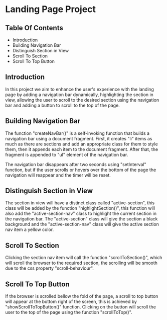 # Landing Page Project
## Table Of Contents 
- Introduction
- Building Navigation Bar
- Distinguish Section in View
- Scroll To Section
- Scroll To Top Button

## Introduction

In this project we aim to enhance the user's experience with the landing page by adding a navigation bar dynamically, highlighting the section in view,  allowing the user to scroll to the desired section using the navigation bar and adding a button to scroll to the top of the page.

## Building Navigation Bar

The function "createNavBar()" is a self-invoking function that builds a navigation bar using a document fragment. First, it creates "li" items as much as there are sections and add an appropriate class for them to style them, then it appends each item to the document fragment. After that, the fragment is appended to "ul" element of the navigation bar.

The navigation bar disappears after two seconds using "setInterval" function, but if the user scrolls or hovers over the bottom of the page the navigation will reappear and the timer will be reset.

## Distinguish Section in View

The section in view will have a distinct class called "active-section", this class will be added by the function "highlightSection()", this function will also add the "active-section-nav" class to highlight the current section in the navigation bar. The "active-section" class will give the section a black background and the "active-section-nav" class will give the active section nav item a yellow color.

## Scroll To Section

Clicking the section nav item will call the function "scrollToSection()", which will scroll
the browser to the required section, the scrolling will be smooth due to the css property "scroll-behaviour".

## Scroll To Top Button

If the browser is scrolled bellow the fold of the page, a scroll to top button will appear at the bottom right of the screen, this is achieved by "showScrollToTopButton()" function.
Clicking on the button will scroll the user to the top of the page using the function "scrollToTop()".